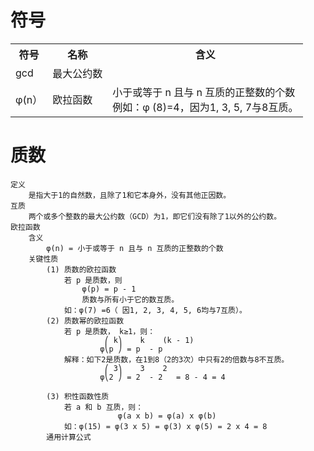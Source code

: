# 符号
<table>
  <tr>
    <th>符号</th>
    <th>名称</th>
    <th>含义</th>
  </tr>
  <tr>
    <td>gcd</td>
    <td>最大公约数</td>
    <td></td>
  </tr>
  <tr>
    <td>φ(n）</td>
    <td>欧拉函数</td>
    <td> <div>小于或等于 n 且与 n 互质的正整数的个数  </div>
	    <div>例如：φ (8)=4，因为1, 3, 5, 7与8互质。 </div>
    </td>
  </tr>
</table>
		
		

		
# 质数
	定义
		是指大于1的自然数，且除了1和它本身外，没有其他正因数。
	互质
		两个或多个整数的最大公约数（GCD）为1，即它们没有除了1以外的公约数。
	欧拉函数
		含义
			φ(n) = 小于或等于 n 且与 n 互质的正整数的个数
		关键性质
			(1) 质数的欧拉函数
				若 p 是质数，则
					φ(p) = p - 1 
					质数与所有小于它的数互质。
				如：φ(7) =6（ 因1, 2, 3, 4, 5, 6均与7互质）。
			(2) 质数幂的欧拉函数  
				若 p 是质数， k≥1，则：
					     ⎛ k⎞    k    (k - 1)
					    φ⎝p ⎠ = p  - p       
				解释：如下2是质数，在1到8（2的3次）中只有2的倍数与8不互质。
					     ⎛ 3⎞    3    2 
					    φ⎝2 ⎠ = 2  - 2   = 8 - 4 = 4

			(3) 积性函数性质
   				若 a 和 b 互质，则：
       					    φ(a x b) = φ(a) x φ(b)
				如：φ(15) = φ(3 x 5) = φ(3) x φ(5) = 2 x 4 = 8
    		通用计算公式
